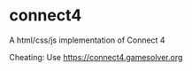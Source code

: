 # connect4
A html/css/js implementation of Connect 4

Cheating: Use https://connect4.gamesolver.org
